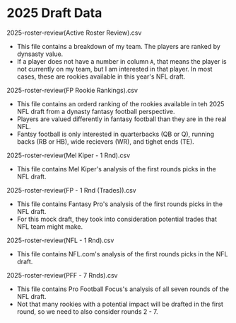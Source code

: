 # 2025 Draft Data

2025-roster-review(Active Roster Review).csv
* This file contains a breakdown of my team.  The players are ranked by dynsasty value.
* If a player does not have a number in column `A`, that means the player is not currently on my team, but I am interested in that player.  In most cases, these are rookies available in this year's NFL draft.

2025-roster-review(FP Rookie Rankings).csv
* This file contains an orderd ranking of the rookies available in teh 2025 NFL draft from a dynasty fantasy football perspective.
* Players are valued differently in fantasy football than they are in the real NFL.
* Fantsy football is only interested in quarterbacks (QB or Q), running backs (RB or HB), wide recievers (WR), and tighet ends (TE).

2025-roster-review(Mel Kiper - 1 Rnd).csv
* This file contains Mel Kiper's analysis of the first rounds picks in the NFL draft.

2025-roster-review(FP - 1 Rnd (Trades)).csv
* This file contains Fantasy Pro's analysis of the first rounds picks in the NFL draft.
* For this mock draft, they took into consideration potential trades that NFL team might make.

2025-roster-review(NFL - 1 Rnd).csv
* This file contains NFL.com's analysis of the first rounds picks in the NFL draft.

2025-roster-review(PFF - 7 Rnds).csv
* This file contains Pro Football Focus's analysis of all seven rounds of the NFL draft.
* Not that many rookies with a potential impact will be drafted in the first round, so we need to also consider rounds 2 - 7.
